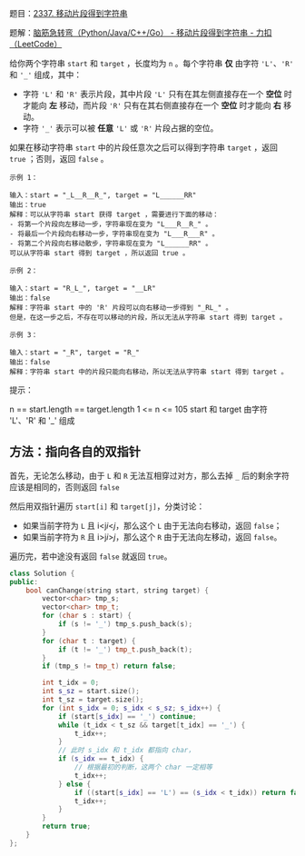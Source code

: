题目：[2337. 移动片段得到字符串](https://leetcode.cn/problems/move-pieces-to-obtain-a-string/)

题解：[脑筋急转弯（Python/Java/C++/Go） - 移动片段得到字符串 - 力扣（LeetCode）](https://leetcode.cn/problems/move-pieces-to-obtain-a-string/solution/nao-jin-ji-zhuan-wan-pythonjavacgo-by-en-9sqt/)

给你两个字符串 `start` 和 `target` ，长度均为 `n` 。每个字符串 **仅** 由字符 `'L'`、`'R'` 和 `'_'` 组成，其中：

- 字符 `'L'` 和 `'R'` 表示片段，其中片段 `'L'` 只有在其左侧直接存在一个 **空位** 时才能向 **左** 移动，而片段 `'R'` 只有在其右侧直接存在一个 **空位** 时才能向 **右** 移动。
- 字符 `'_'` 表示可以被 **任意** `'L'` 或 `'R'` 片段占据的空位。

如果在移动字符串 `start` 中的片段任意次之后可以得到字符串 `target` ，返回 `true` ；否则，返回 `false` 。

```
示例 1：

输入：start = "_L__R__R_", target = "L______RR"
输出：true
解释：可以从字符串 start 获得 target ，需要进行下面的移动：
- 将第一个片段向左移动一步，字符串现在变为 "L___R__R_" 。
- 将最后一个片段向右移动一步，字符串现在变为 "L___R___R" 。
- 将第二个片段向右移动散步，字符串现在变为 "L______RR" 。
可以从字符串 start 得到 target ，所以返回 true 。

示例 2：

输入：start = "R_L_", target = "__LR"
输出：false
解释：字符串 start 中的 'R' 片段可以向右移动一步得到 "_RL_" 。
但是，在这一步之后，不存在可以移动的片段，所以无法从字符串 start 得到 target 。

示例 3：

输入：start = "_R", target = "R_"
输出：false
解释：字符串 start 中的片段只能向右移动，所以无法从字符串 start 得到 target 。

```

提示：

n == start.length == target.length
1 <= n <= 105
start 和 target 由字符 'L'、'R' 和 '_' 组成



## 方法：指向各自的双指针

首先，无论怎么移动，由于 `L` 和 `R` 无法互相穿过对方，那么去掉 `_` 后的剩余字符应该是相同的，否则返回 `false`

然后用双指针遍历 `start[i]` 和 `target[j]`，分类讨论：

- 如果当前字符为 `L` 且 i<j*i*<*j*，那么这个 `L` 由于无法向右移动，返回 `false`；
- 如果当前字符为 `R` 且 i>j*i*>*j*，那么这个 `R` 由于无法向左移动，返回 `false`。

遍历完，若中途没有返回 `false` 就返回 `true`。


```cpp
class Solution {
public:
    bool canChange(string start, string target) {
        vector<char> tmp_s;
        vector<char> tmp_t;
        for (char s : start) {
            if (s != '_') tmp_s.push_back(s);
        }
        for (char t : target) {
            if (t != '_') tmp_t.push_back(t);
        }
        if (tmp_s != tmp_t) return false;

        int t_idx = 0;
        int s_sz = start.size();
        int t_sz = target.size();
        for (int s_idx = 0; s_idx < s_sz; s_idx++) {
            if (start[s_idx] == '_') continue;
            while (t_idx < t_sz && target[t_idx] == '_') {
                t_idx++;
            }
            // 此时 s_idx 和 t_idx 都指向 char，
            if (s_idx == t_idx) {
                // 根据最初的判断，这两个 char 一定相等
                t_idx++;
            } else {
                if ((start[s_idx] == 'L') == (s_idx < t_idx)) return false;
                t_idx++;
            }
        }
        return true;
    }
};
```